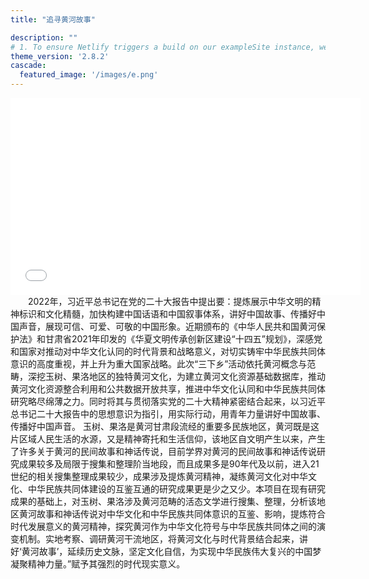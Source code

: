 ```yaml
---
title: "追寻黄河故事"

description: ""
# 1. To ensure Netlify triggers a build on our exampleSite instance, we need to change a file in the exampleSite directory.
theme_version: '2.8.2'
cascade:
  featured_image: '/images/e.png'
---
```


<div class="video-container">
  <iframe width="560" height="315" src="//player.bilibili.com/player.html?aid=622501305&bvid=BV1xb4y1V7jp&cid=1376369866&p=1" frameborder="0" allow="accelerometer; autoplay; clipboard-write; encrypted-media; gyroscope; picture-in-picture" allowfullscreen></iframe>
</div>
</body>
</html>


<div style="text-align: left; text-indent: 2em;">2022年，习近平总书记在党的二十大报告中提出要：提炼展示中华文明的精神标识和文化精髓，加快构建中国话语和中国叙事体系，讲好中国故事、传播好中国声音，展现可信、可爱、可敬的中国形象。近期颁布的《中华人民共和国黄河保护法》和甘肃省2021年印发的《华夏文明传承创新区建设“十四五”规划》，深感党和国家对推动对中华文化认同的时代背景和战略意义，对切实铸牢中华民族共同体意识的高度重视，并上升为重大国家战略。此次“三下乡”活动依托黄河概念与范畴，深挖玉树、果洛地区的独特黄河文化，为建立黄河文化资源基础数据库，推动黄河文化资源整合利用和公共数据开放共享，推进中华文化认同和中华民族共同体研究略尽绵薄之力。同时将其与贯彻落实党的二十大精神紧密结合起来，以习近平总书记二十大报告中的思想意识为指引，用实际行动，用青年力量讲好中国故事、传播好中国声音。
玉树、果洛是黄河甘肃段流经的重要多民族地区，黄河既是这片区域人民生活的水源，又是精神寄托和生活信仰，该地区自文明产生以来，产生了许多关于黄河的民间故事和神话传说，目前学界对黄河的民间故事和神话传说研究成果较多及局限于搜集和整理阶当地段，而且成果多是90年代及以前，进入21世纪的相关搜集整理成果较少，成果涉及提炼黄河精神，凝练黄河文化对中华文化、中华民族共同体建设的互鉴互通的研究成果更是少之又少。本项目在现有研究成果的基础上，对玉树、果洛涉及黄河范畴的活态文学进行搜集、整理，分析该地区黄河故事和神话传说对中华文化和中华民族共同体意识的互鉴、影响，提炼符合时代发展意义的黄河精神，探究黄河作为中华文化符号与中华民族共同体之间的演变机制。实地考察、调研黄河干流地区，将黄河文化与时代背景结合起来，讲好‘黄河故事’，延续历史文脉，坚定文化自信，为实现中华民族伟大复兴的中国梦凝聚精神力量。”赋予其强烈的时代现实意义。</div>